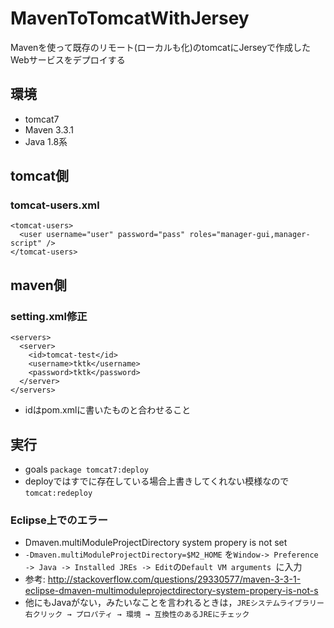 # MavenToTomcatWithJersey
Mavenを使って既存のリモート(ローカルも化)のtomcatにJerseyで作成したWebサービスをデプロイする

## 環境 
- tomcat7
- Maven 3.3.1
- Java 1.8系

## tomcat側

### tomcat-users.xml

    <tomcat-users>
      <user username="user" password="pass" roles="manager-gui,manager-script" />
    </tomcat-users>


## maven側
### setting.xml修正

    <servers>
      <server>
        <id>tomcat-test</id>
        <username>tktk</username>
        <password>tktk</password>
      </server>
    </servers>

- idはpom.xmlに書いたものと合わせること

## 実行
- goals
 `package tomcat7:deploy`
- deployではすでに存在している場合上書きしてくれない模様なので
 `tomcat:redeploy`

### Eclipse上でのエラー
- Dmaven.multiModuleProjectDirectory system propery is not set
 - `-Dmaven.multiModuleProjectDirectory=$M2_HOME` を`Window-> Preference -> Java -> Installed JREs -> Edit`の`Default VM arguments `に入力
 - 参考: http://stackoverflow.com/questions/29330577/maven-3-3-1-eclipse-dmaven-multimoduleprojectdirectory-system-propery-is-not-s
- 他にもJavaがない，みたいなことを言われるときは，`JREシステムライブラリー右クリック → プロパティ → 環境 → 互換性のあるJREにチェック`

